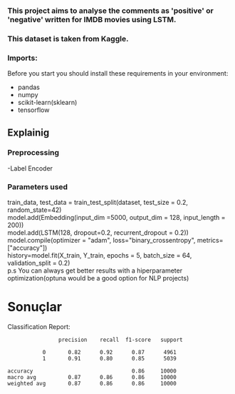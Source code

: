 ### This project aims to analyse the comments as 'positive' or 'negative' written for IMDB movies using LSTM.
### This dataset is taken from Kaggle.

### Imports:
Before you start you should install these requirements in your environment:
- pandas
- numpy
- scikit-learn(sklearn)
- tensorflow

## Explainig
### Preprocessing
-Label Encoder

### Parameters used
train_data, test_data = train_test_split(dataset, test_size = 0.2, random_state=42) <br/>
model.add(Embedding(input_dim =5000, output_dim = 128, input_length = 200)) <br/>
model.add(LSTM(128, dropout=0.2, recurrent_dropout = 0.2)) <br/>
model.compile(optimizer = "adam", loss="binary_crossentropy", metrics=["accuracy"]) <br/>
history=model.fit(X_train, Y_train, epochs = 5, batch_size = 64, validation_split = 0.2) <br/>
p.s You can always get better results with a hiperparameter optimization(optuna would be a good option for NLP projects)

# Sonuçlar

Classification Report:

                    precision    recall  f1-score   support

               0       0.82      0.92      0.87      4961
               1       0.91      0.80      0.85      5039

    accuracy                               0.86     10000
    macro avg          0.87      0.86      0.86     10000
    weighted avg       0.87      0.86      0.86     10000









